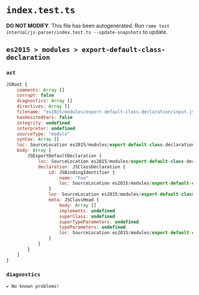 # `index.test.ts`

**DO NOT MODIFY**. This file has been autogenerated. Run `rome test internal/js-parser/index.test.ts --update-snapshots` to update.

## `es2015 > modules > export-default-class-declaration`

### `ast`

```javascript
JSRoot {
	comments: Array []
	corrupt: false
	diagnostics: Array []
	directives: Array []
	filename: "es2015/modules/export-default-class-declaration/input.js"
	hasHoistedVars: false
	integrity: undefined
	interpreter: undefined
	sourceType: "module"
	syntax: Array []
	loc: SourceLocation es2015/modules/export-default-class-declaration/input.js 1:0-2:0
	body: Array [
		JSExportDefaultDeclaration {
			loc: SourceLocation es2015/modules/export-default-class-declaration/input.js 1:0-1:27
			declaration: JSClassDeclaration {
				id: JSBindingIdentifier {
					name: "Foo"
					loc: SourceLocation es2015/modules/export-default-class-declaration/input.js 1:21-1:24 (Foo)
				}
				loc: SourceLocation es2015/modules/export-default-class-declaration/input.js 1:15-1:27
				meta: JSClassHead {
					body: Array []
					implements: undefined
					superClass: undefined
					superTypeParameters: undefined
					typeParameters: undefined
					loc: SourceLocation es2015/modules/export-default-class-declaration/input.js 1:15-1:27
				}
			}
		}
	]
}
```

### `diagnostics`

```
✔ No known problems!

```
